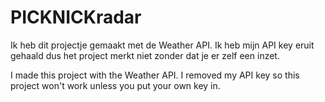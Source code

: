 # PICKNICKradar
Ik heb dit projectje gemaakt met de Weather API. Ik heb mijn API key eruit gehaald dus het project merkt niet zonder dat je er zelf een inzet.

I made this project with the Weather API. I removed my API key so this project won't work unless you put your own key in.
